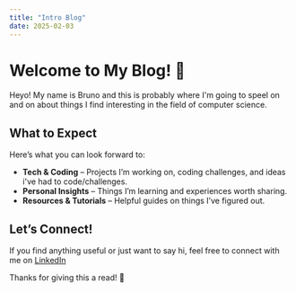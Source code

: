 ```yaml
---
title: "Intro Blog"
date: 2025-02-03
---
```


# Welcome to My Blog! 👾  

Heyo! 
My name is Bruno and this is probably where I'm going to speel on and on about things I find interesting in the field of computer science.  
  

## What to Expect  
Here’s what you can look forward to:  
- **Tech & Coding** – Projects I’m working on, coding challenges, and ideas i've had to code/challenges.  
- **Personal Insights** – Things I’m learning and experiences worth sharing.  
- **Resources & Tutorials** – Helpful guides on things I’ve figured out.  

## Let’s Connect!  
If you find anything useful or just want to say hi, feel free to connect with me on [LinkedIn](https://www.linkedin.com/in/bruno-garbuio-de-souza)

Thanks for giving this a read! 👾  
